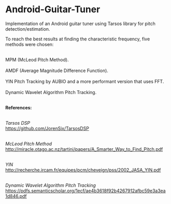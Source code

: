 # Android-Guitar-Tuner

Implementation of an Android guitar tuner using Tarsos library for pitch detection/estimation.


To reach the best results at finding the characteristic frequency, five methods were chosen:

<br>MPM (McLeod Pitch Method).</br>
<br>AMDF (Average Magnitude Difference Function).</br>
<br>YIN Pitch Tracking by AUBIO and a more performant version that uses FFT.</br>
<br>Dynamic Wavelet Algorithm Pitch Tracking.</br>


<br><b>References:</b></br>

<br><i>Tarsos DSP</i></br>
https://github.com/JorenSix/TarsosDSP

<br><i>McLeod Pitch Method</i></br>
http://miracle.otago.ac.nz/tartini/papers/A_Smarter_Way_to_Find_Pitch.pdf

<br><i>YIN</i></br>
http://recherche.ircam.fr/equipes/pcm/cheveign/pss/2002_JASA_YIN.pdf

<br><i>Dynamic Wavelet Algorithm Pitch Tracking</i></br>
https://pdfs.semanticscholar.org/1ecf/ae4b3618f92b4267912afbc59e3a3ea1d846.pdf






